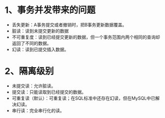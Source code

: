 # 1、事务并发带来的问题

- 丢失更新：A事务提交或者撤销时，把B事务更新数据覆盖。
- 脏读：读到未提交更新的数据
- 不可重复度：读到已经提交更新的数据，但一个事务范围内两个相同的查询却返回了不同的数据。
- 幻读：读到已提交插入数据。

# 2、隔离级别

- 未提交读：允许脏读。
- 提交读：只能读取到已经提交的数据。
- 可重复读（默认）：可重复读；在SQL标准中还存在幻读，但在MySQL中已解决幻读。
- 串行读：完全串行化的读。

